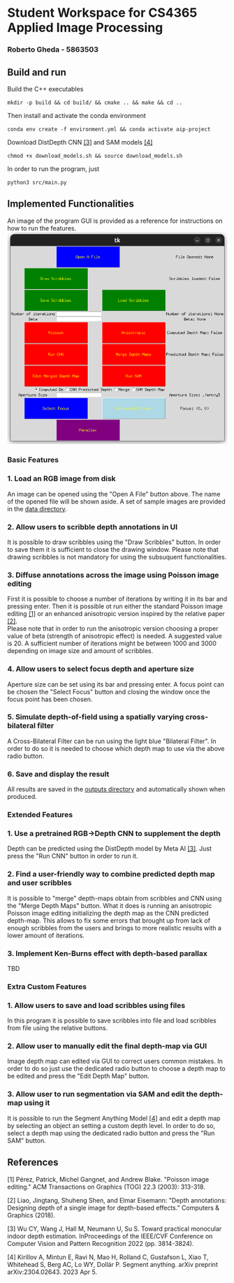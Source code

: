 # Student Workspace for CS4365 Applied Image Processing
### Roberto Gheda - 5863503
## Build and run
Build the C++ executables
```
mkdir -p build && cd build/ && cmake .. && make && cd ..
```
Then install and activate the conda environment 
```
conda env create -f environment.yml && conda activate aip-project
```
Download DistDepth CNN  [[3]](#3) and SAM models [[4]](#4)
```
chmod +x download_models.sh && source download_models.sh
```
In order to run the program, just 
```
python3 src/main.py
```

## Implemented Functionalities
An image of the program GUI is provided as a reference for instructions on how to run the features.
![](readme-imgs/gui.png)
### Basic Features
### 1. Load an RGB image from disk
An image can be opened using the "Open A File" button above. The name of the opened file will be shown aside. A set of sample images are provided in the [data directory](data/).
### 2. Allow users to scribble depth annotations in UI
It is possible to draw scribbles using the "Draw Scribbles" button. In order to save them it is sufficient to close the drawing window. Please note that drawing scribbles is not mandatory for using the subsuquent functionalities.
### 3. Diffuse annotations across the image using Poisson image editing
First it is possible to choose a number of iterations by writing it in its bar and pressing enter. Then it is possible ot run either the standard Poisson image editing [[1]](#1) or an enhanced anisotropic version inspired by the relative paper [[2]](#2).<br>
Please note that in order to run the anisotropic version choosing a proper value of beta (strength of anisotropic effect) is needed. A suggested value is 20. A sufficient number of iterations might be between 1000 and 3000 depending on image size and amount of scribbles.
### 4. Allow users to select focus depth and aperture size
Aperture size can be set using its bar and pressing enter. A focus point can be chosen the "Select Focus" button and closing the window once the focus point has been chosen.
### 5. Simulate depth-of-field using a spatially varying cross-bilateral filter
A Cross-Bilateral Filter can be run using the light blue "Bilateral Filter". In order to do so it is needed to choose which depth map to use via the above radio button.
### 6. Save and display the result
All results are saved in the [outputs directory](outputs/) and automatically shown when produced.
### Extended Features
### 1. Use a pretrained RGB->Depth CNN to supplement the depth
Depth can be predicted using the DistDepth model by Meta AI [[3]](#3). Just press the "Run CNN" button in order to run it.
### 2. Find a user-friendly way to combine predicted depth map and user scribbles
It is possible to "merge" depth-maps obtain from scribbles and CNN using the "Merge Depth Maps" button. What it does is running an anisotropic Poisson image editing initializing the depth map as the CNN predicted depth-map. This allows to fix some errors that brought up from lack of enough scribbles from the users and brings to more realistic results with a lower amount of iterations.
### 3. Implement Ken-Burns effect with depth-based parallax
TBD
### Extra Custom Features
### 1. Allow users to save and load scribbles using files
In this program it is possible to save scribbles into file and load scribbles from file using the relative buttons. 
### 2. Allow user to manually edit the final depth-map via GUI
Image depth map can edited via GUI to correct users common mistakes. In order to do so just use the dedicated radio button to choose a depth map to be edited and press the "Edit Depth Map" button.
### 3. Allow user to run segmentation via SAM and edit the depth-map using it
It is possible to run the Segment Anything Model [[4]](#4) and edit a depth map by selecting an object an setting a custom depth level. In order to do so, select a depth map using the dedicated radio button and press the "Run SAM" button.

## References
<a id="1">[1]</a> 
Pérez, Patrick, Michel Gangnet, and Andrew Blake. "Poisson image editing." ACM Transactions on Graphics (TOG) 22.3 (2003): 313-318.

<a id="2">[2]</a>
Liao, Jingtang, Shuheng Shen, and Elmar Eisemann: "Depth annotations: Designing depth of a single image for depth-based effects." Computers & Graphics (2018).

<a id="3">[3]</a>
Wu CY, Wang J, Hall M, Neumann U, Su S. Toward practical monocular indoor depth estimation. InProceedings of the IEEE/CVF Conference on Computer Vision and Pattern Recognition 2022 (pp. 3814-3824).

<a id="4">[4]</a> 
Kirillov A, Mintun E, Ravi N, Mao H, Rolland C, Gustafson L, Xiao T, Whitehead S, Berg AC, Lo WY, Dollár P. Segment anything. arXiv preprint arXiv:2304.02643. 2023 Apr 5.